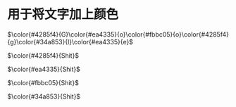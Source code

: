 # 用于将文字加上颜色

$\color{#4285f4}{G}\color{#ea4335}{o}\color{#fbbc05}{o}\color{#4285f4}{g}\color{#34a853}{l}\color{#ea4335}{e}$

<!-- 蓝色 -->
$\color{#4285f4}{Shit}$
 <!--红色  -->
$\color{#ea4335}{Shit}$
<!-- 黄色 -->
$\color{#fbbc05}{Shit}$
<!-- 绿色 -->
$\color{#34a853}{Shit}$
